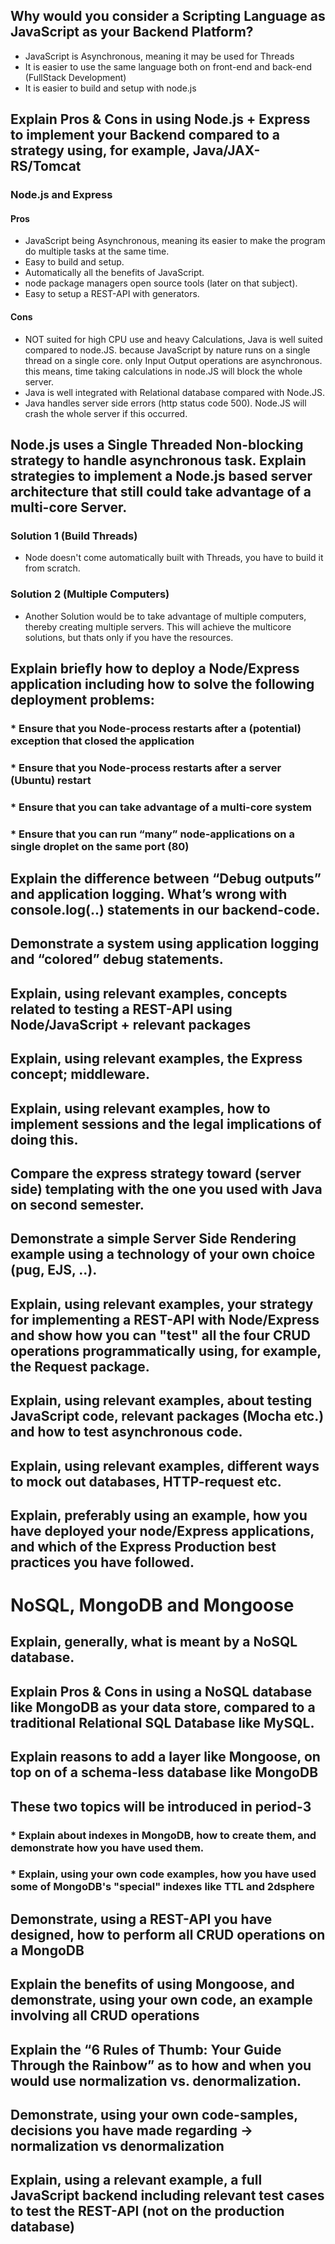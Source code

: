## Why would you consider a Scripting Language as JavaScript as your Backend Platform?

- JavaScript is Asynchronous, meaning it may be used for Threads
- It is easier to use the same language both on front-end and back-end (FullStack Development)
- It is easier to build and setup with node.js

## Explain Pros & Cons in using Node.js + Express to implement your Backend compared to a strategy using, for example, Java/JAX-RS/Tomcat

### Node.js and Express

#### Pros

- JavaScript being Asynchronous, meaning its easier to make the program do multiple tasks at the same time.
- Easy to build and setup.
- Automatically all the benefits of JavaScript.
- node package managers open source tools (later on that subject).
- Easy to setup a REST-API with generators.

#### Cons

- NOT suited for high CPU use and heavy Calculations, Java is well suited compared to node.JS. because JavaScript by nature runs on a single thread on a single core. only Input Output operations are asynchronous. this means, time taking calculations in node.JS will block the whole server.
- Java is well integrated with Relational database compared with Node.JS.
- Java handles server side errors (http status code 500). Node.JS will crash the whole server if this occurred.

## Node.js uses a Single Threaded Non-blocking strategy to handle asynchronous task. Explain strategies to implement a Node.js based server architecture that still could take advantage of a multi-core Server.

### Solution 1 (Build Threads)

- Node doesn't come automatically built with Threads, you have to build it from scratch.

### Solution 2 (Multiple Computers)

- Another Solution would be to take advantage of multiple computers, thereby creating multiple servers. This will achieve the multicore solutions, but thats only if you have the resources.

## Explain briefly how to deploy a Node/Express application including how to solve the following deployment problems:

### \* Ensure that you Node-process restarts after a (potential) exception that closed the application

### \* Ensure that you Node-process restarts after a server (Ubuntu) restart

### \* Ensure that you can take advantage of a multi-core system

### \* Ensure that you can run “many” node-applications on a single droplet on the same port (80)

## Explain the difference between “Debug outputs” and application logging. What’s wrong with console.log(..) statements in our backend-code.

## Demonstrate a system using application logging and “colored” debug statements.

## Explain, using relevant examples, concepts related to testing a REST-API using Node/JavaScript + relevant packages

## Explain, using relevant examples, the Express concept; middleware.

## Explain, using relevant examples, how to implement sessions and the legal implications of doing this.

## Compare the express strategy toward (server side) templating with the one you used with Java on second semester.

## Demonstrate a simple Server Side Rendering example using a technology of your own choice (pug, EJS, ..).

## Explain, using relevant examples, your strategy for implementing a REST-API with Node/Express and show how you can "test" all the four CRUD operations programmatically using, for example, the Request package.

## Explain, using relevant examples, about testing JavaScript code, relevant packages (Mocha etc.) and how to test asynchronous code.

## Explain, using relevant examples, different ways to mock out databases, HTTP-request etc.

## Explain, preferably using an example, how you have deployed your node/Express applications, and which of the Express Production best practices you have followed.

# NoSQL, MongoDB and Mongoose

## Explain, generally, what is meant by a NoSQL database.

## Explain Pros & Cons in using a NoSQL database like MongoDB as your data store, compared to a traditional Relational SQL Database like MySQL.

## Explain reasons to add a layer like Mongoose, on top on of a schema-less database like MongoDB

## These two topics will be introduced in period-3

### \* Explain about indexes in MongoDB, how to create them, and demonstrate how you have used them.

### \* Explain, using your own code examples, how you have used some of MongoDB's "special" indexes like TTL and 2dsphere

## Demonstrate, using a REST-API you have designed, how to perform all CRUD operations on a MongoDB

## Explain the benefits of using Mongoose, and demonstrate, using your own code, an example involving all CRUD operations

## Explain the “6 Rules of Thumb: Your Guide Through the Rainbow” as to how and when you would use normalization vs. denormalization.

## Demonstrate, using your own code-samples, decisions you have made regarding → normalization vs denormalization

## Explain, using a relevant example, a full JavaScript backend including relevant test cases to test the REST-API (not on the production database)
